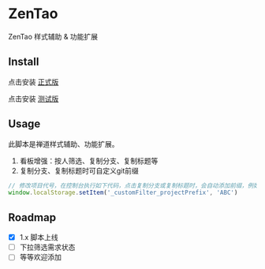 # ZenTao

ZenTao 样式辅助 & 功能扩展

## Install

点击安装 [正式版](https://raw.githubusercontent.com/happy-share-forever/tampermonkey-script/main/ZenTao/ZenTao.user.js)

点击安装 [测试版](https://raw.githubusercontent.com/happy-share-forever/tampermonkey-script/test/ZenTao/ZenTao.user.js)

## Usage

此脚本是禅道样式辅助、功能扩展。

1. 看板增强：按人筛选、复制分支、复制标题等
2. 复制分支、复制标题时可自定义git前缀

```javascript
// 修改项目代号，在控制台执行如下代码，点击复制分支或复制标题时，会自动添加前缀，例如： feature/ABC-12345
window.localStorage.setItem('_customFilter_projectPrefix', 'ABC')
```

## Roadmap

- [X] 1.x 脚本上线
- [ ] 下拉筛选需求状态
- [ ] 等等欢迎添加
